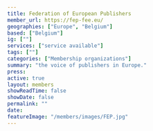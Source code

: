 ```yaml
---
title: Federation of European Publishers
member_url: https://fep-fee.eu/
geographies: ["Europe", "Belgium"]
based: ["Belgium"]
ig: [""] 
services: ["service available"] 
tags: [""]
categories: ["Membership organizations"]
summary: "the voice of publishers in Europe."
press:
active: true
layout: members
showReadTime: false
showDate: false
permalink: ""
date: 
featureImage: "/members/images/FEP.jpg"
---
```

